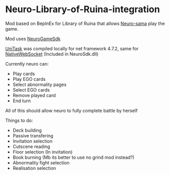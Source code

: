 # Neuro-Library-of-Ruina-integration
Mod based on BepInEx for Library of Ruina that allows [Neuro-sama](https://www.twitch.tv/vedal987) play the game. 

Mod uses [NeuroGameSdk](https://github.com/VedalAI/neuro-game-sdk)

[UniTask](https://github.com/Cysharp/UniTask) was compiled locally for net framework 4.7.2, same for [NativeWebSocket](https://github.com/endel/NativeWebSocket) (Included in NeuroSdk.dll)

Currently neuro can:
* Play cards
* Play EGO cards
* Select abnormality pages
* Select EGO cards
* Remove played card
* End turn

All of this should allow neuro to fully complete battle by herself

Things to do:
* Deck building
* Passive transfering
* Invitation selection
* Cutscene reading
* Floor selection (In invitation)
* Book burning (Mb its better to use no grind mod instead?)
* Abnormality fight selection
* Realisation selection
